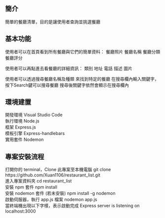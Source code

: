 <h2>簡介</h2>
簡單的餐廳清單，目的是讓使用者查詢並挑選餐廳

<h2>基本功能</h2>

使用者可以在首頁看到所有餐廳與它們的簡單資料：
餐廳照片
餐廳名稱
餐廳分類
餐廳評分

使用者可以再點進去看餐廳的詳細資訊：
類別
地址
電話
描述
圖片

使用者可以透過搜尋餐廳名稱及種類 來找到特定的餐廳
在搜尋欄內輸入關鍵字，按下Search鍵可以搜尋餐廳 搜尋後關鍵字依然會顯示在搜尋欄內

<h2>環境建置</h2>
開發環境 Visual Studio Code <br>
執行環境 Node.js <br>
框架 Express.js<br>
模板引擎 Express-handlebars<br>
實用套件 Nodemon<br>

<h2>專案安裝流程</h2> 
打開你的 terminal，Clone 此專案至本機電腦 git clone https://github.com/Xuan1106/restaurant_list.git<br>
進入專案資料夾 cd restaurant_list<br>
安裝 npm 套件 npm install<br>
安裝 nodemon 套件 (若未安裝) npm install -g nodemon<br>
啟動伺服器，執行 app.js 檔案 nodemon app.js<br>
當終端機出現以下字樣，表示啟動完成 Express server is listening on localhost:3000<br>
